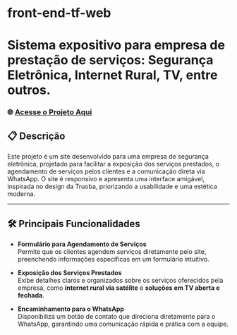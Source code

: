# front-end-tf-web

# Sistema expositivo para empresa de prestação de serviços: Segurança Eletrônica, Internet Rural, TV, entre outros.

### 🌐 [Acesse o Projeto Aqui](https://ciroantenas.vercel.app/)

## 📋 Descrição  
Este projeto é um site desenvolvido para uma empresa de segurança eletrônica, projetado para facilitar a exposição dos serviços prestados, o agendamento de serviços pelos clientes e a comunicação direta via WhatsApp. O site é responsivo e apresenta uma interface amigável, inspirada no design da Truoba, priorizando a usabilidade e uma estética moderna.

---

## 🛠 Principais Funcionalidades  
- **Formulário para Agendamento de Serviços**  
  Permite que os clientes agendem serviços diretamente pelo site, preenchendo informações específicas em um formulário intuitivo.

- **Exposição dos Serviços Prestados**  
  Exibe detalhes claros e organizados sobre os serviços oferecidos pela empresa, como **internet rural via satélite** e **soluções em TV aberta e fechada**.

- **Encaminhamento para o WhatsApp**  
  Disponibiliza um botão de contato que direciona diretamente para o WhatsApp, garantindo uma comunicação rápida e prática com a equipe.



